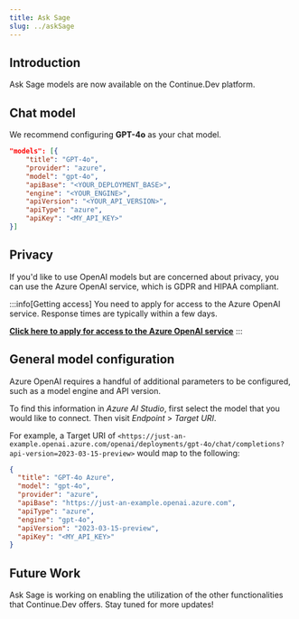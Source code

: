 ```yaml
---
title: Ask Sage
slug: ../askSage
---
```



## Introduction

Ask Sage models are now available on the Continue.Dev platform.




## Chat model

We recommend configuring **GPT-4o** as your chat model.

```json title="config.json"
"models": [{
    "title": "GPT-4o",
    "provider": "azure",
    "model": "gpt-4o",
    "apiBase": "<YOUR_DEPLOYMENT_BASE>",
    "engine": "<YOUR_ENGINE>",
    "apiVersion": "<YOUR_API_VERSION>",
    "apiType": "azure",
    "apiKey": "<MY_API_KEY>"
}]
```

## Privacy

If you'd like to use OpenAI models but are concerned about privacy, you can use the Azure OpenAI service, which is GDPR and HIPAA compliant.

:::info[Getting access]
You need to apply for access to the Azure OpenAI service. Response times are typically within a few days.

**[Click here to apply for access to the Azure OpenAI service](https://azure.microsoft.com/en-us/products/ai-services/openai-service)**
:::

## General model configuration

Azure OpenAI requires a handful of additional parameters to be configured, such as a model engine and API version.

To find this information in _Azure AI Studio_, first select the model that you would like to connect. Then visit _Endpoint_ > _Target URI_.

For example, a Target URI of `<https://just-an-example.openai.azure.com/openai/deployments/gpt-4o/chat/completions?api-version=2023-03-15-preview>` would map to the following:

```json
{
  "title": "GPT-4o Azure",
  "model": "gpt-4o",
  "provider": "azure",
  "apiBase": "https://just-an-example.openai.azure.com",
  "apiType": "azure",
  "engine": "gpt-4o",
  "apiVersion": "2023-03-15-preview",
  "apiKey": "<MY_API_KEY>"
}
```

## Future Work 

Ask Sage is working on enabling the utilization of the other functionalities that Continue.Dev offers. Stay tuned for more updates! 

